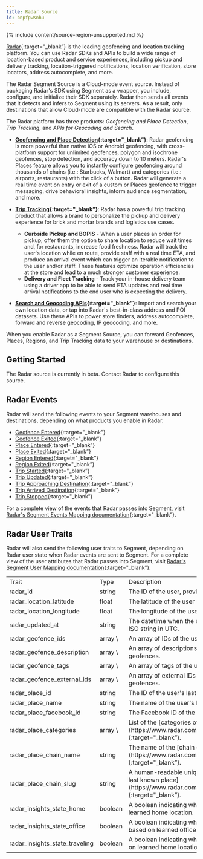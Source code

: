 ```yaml
---
title: Radar Source
id: bnpfpwKnhu
---
```

{% include content/source-region-unsupported.md %}

[Radar](https://radar.com){:target="_blank”} is the leading geofencing and location tracking platform. You can use Radar SDKs and APIs to build a wide range of location-based product and service experiences, including pickup and delivery tracking, location-triggered notifications, location verification, store locators, address autocomplete, and more.

The Radar Segment Source is a Cloud-mode event source. Instead of packaging Radar's SDK using Segment as a wrapper, you include, configure, and initialize their SDK separately. Radar then sends all events that it detects and infers to Segment using its servers. As a result, only destinations that allow Cloud-mode are compatible with the Radar source.

The Radar platform has three products: *Geofencing and Place Detection*, *Trip Tracking*, and *APIs for Geocoding and Search*.

- **[Geofencing and Place Detection](https://radar.com/product/geofencing){:target="_blank”}**: Radar geofencing is more powerful than native iOS or Android geofencing, with cross-platform support for unlimited geofences, polygon and isochrone geofences, stop detection, and accuracy down to 10 meters. Radar's Places feature allows you to instantly configure geofencing around thousands of chains (i.e.: Starbucks, Walmart) and categories (i.e.: airports, restaurants) with the click of a button. Radar will generate a real time event on entry or exit of a custom or Places geofence to trigger messaging, drive behavioral insights, inform audience segmentation, and more.

- **[Trip Tracking](https://radar.com/product/trip-tracking){:target="_blank”}**: Radar has a powerful trip tracking product that allows a brand to personalize the pickup and delivery experience for brick and mortar brands and logistics use cases.
  - **Curbside Pickup and BOPIS** - When a user places an order for pickup, offer them the option to share location to reduce wait times and, for restaurants, increase food freshness. Radar will track the user's location while en route, provide staff with a real time ETA, and produce an arrival event which can trigger an Iterable notification to the user and/or staff. These features optimize operation efficiencies at the store and lead to a much stronger customer experience.
  - **Delivery and Fleet Tracking** - Track your in-house delivery team using a driver app to be able to send ETA updates and real time arrival notifications to the end user who is expecting the delivery.

- **[Search and Geocoding APIs](https://radar.com/product/api){:target="_blank”}**: Import and search your own location data, or tap into Radar's best-in-class address and POI datasets. Use these APIs to power store finders, address autocomplete, forward and reverse geocoding, IP geocoding, and more.

When you enable Radar as a Segment Source, you can forward Geofences, Places, Regions, and Trip Tracking data to your warehouse or destinations.

## Getting Started

The Radar source is currently in beta. Contact Radar to configure this source.

## Radar Events

Radar will send the following events to your Segment warehouses and destinations, depending on what products you enable in Radar.

<!-- TODO: Update the Region Entered/Exited with new links, when availible -->

- [Geofence Entered](https://radar.com/documentation/integrations/segment#geofence-entered){:target="_blank”}
- [Geofence Exited](https://radar.com/documentation/integrations/segment#geofence-exited){:target="_blank”}
- [Place Entered](https://radar.com/documentation/integrations/segment#place-entered){:target="_blank”}
- [Place Exited](https://radar.com/documentation/integrations/segment#place-exited){:target="_blank”}
- [Region Entered](https://radar.com/documentation/integrations/segment#country-entered){:target="_blank”}
- [Region Exited](https://radar.com/documentation/integrations/segment#country-exited){:target="_blank”}
- [Trip Started](https://radar.com/documentation/integrations/segment#trip-started){:target="_blank”}
- [Trip Updated](https://radar.com/documentation/integrations/segment#trip-updated){:target="_blank”}
- [Trip Approaching Destination](https://radar.com/documentation/integrations/segment#trip-approaching-destination){:target="_blank”}
- [Trip Arrived Destination](https://radar.com/documentation/integrations/segment#trip-arrived-destination){:target="_blank”}
- [Trip Stopped](https://radar.com/documentation/integrations/segment#trip-stopped){:target="_blank”}

For a complete view of the events that Radar passes into Segment, visit [Radar's Segment Events Mapping documentation](https://radar.com/documentation/integrations/segment#event-mapping){:target="_blank”}.

## Radar User Traits

Radar will also send the following user traits to Segment, depending on Radar user state when Radar events are sent to Segment. For a complete view of the user attributes that Radar passes into Segment, visit [Radar's Segment User Mapping documentation](https://radar.com/documentation/integrations/segment#user-mapping){:target="_blank”}.

<table>
  <tr>
    <td>Trait</td>
    <td>Type</td>
    <td>Description</td>
  </tr>
  <tr>
    <td>radar_id</td>
    <td>string</td>
    <td>The ID of the user, provided by Radar.</td>
  </tr>
  <tr>
    <td>radar_location_latitude</td>
    <td>float</td>
    <td>The latitude of the user user's last known location.</td>
  </tr>
  <tr>
    <td>radar_location_longitude</td>
    <td>float</td>
    <td>The longitude of the user's last known location.</td>
  </tr>
  <tr>
    <td>radar_updated_at</td>
    <td>string</td>
    <td>The datetime when the user's location was last updated. ISO string in UTC.</td>
  </tr>
  <tr>
    <td>radar_geofence_ids</td>
    <td>array \<string></td>
    <td>An array of IDs of the user's last known geofences.</td>
  </tr>
  <tr>
    <td>radar_geofence_description</td>
    <td>array \<string></td>
    <td>An array of descriptions of the user's last known geofences.</td>
  </tr>
  <tr>
    <td>radar_geofence_tags</td>
    <td>array \<string></td>
    <td>An array of tags of the user's last known geofences.</td>
  </tr>
  <tr>
    <td>radar_geofence_external_ids</td>
    <td>array \<string></td>
    <td>An array of external IDs of the user's last known geofences.</td>
  </tr>
  <tr>
    <td>radar_place_id</td>
    <td>string</td>
    <td>The ID of the user's last known place, provided by Radar.</td>
  </tr>
  <tr>
    <td>radar_place_name</td>
    <td>string</td>
    <td>The name of the user's last known place.</td>
  </tr>
  <tr>
    <td>radar_place_facebook_id</td>
    <td>string</td>
    <td>The Facebook ID of the user's last known place.</td>
  </tr>
  <tr>
    <td>radar_place_categories</td>
    <td>array \<string></td>
    <td>List of the [categories of the place](https://www.radar.com/documentation/places/categories){:target="_blank”}.</td>
  </tr>
  <tr>
    <td>radar_place_chain_name</td>
    <td>string</td>
    <td>The name of the [chain of the user's last known place](https://www.radar.com/documentation/places/chains){:target="_blank”}.</td>
  </tr>
  <tr>
    <td>radar_place_chain_slug</td>
    <td>string</td>
    <td>A human-readable unique ID for the [chain of the user's last known place](https://www.radar.com/documentation/places/chains){:target="_blank”}.</td>
  </tr>
  <tr>
    <td>radar_insights_state_home</td>
    <td>boolean</td>
    <td>A boolean indicating whether the user is at home, based on learned home location.</td>
  </tr>
  <tr>
    <td>radar_insights_state_office</td>
    <td>boolean</td>
    <td>A boolean indicating whether the user is at the office, based on learned office location.</td>
  </tr>
  <tr>
    <td>radar_insights_state_traveling</td>
    <td>boolean</td>
    <td>A boolean indicating whether the user is traveling, based on learned home location.</td>
  </tr>
</table>
